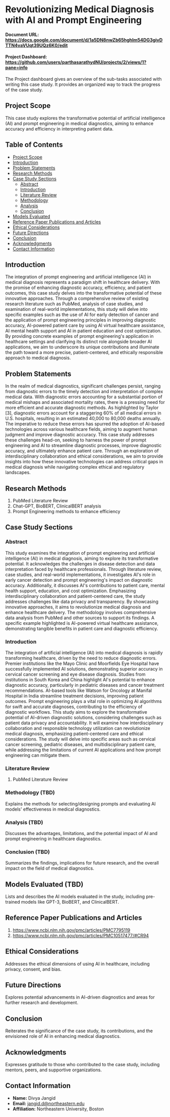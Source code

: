 # Revolutionizing Medical Diagnosis with AI and Prompt Engineering

#### Document URL: https://docs.google.com/document/d/1a5DN8nwZb65hghlm54DG3givDTTN4vaVUqt39UQz6K0/edit

#### Project Dashboard: https://github.com/users/parthasarathydNU/projects/2/views/1?pane=info
The Project dashboard gives an overview of the sub-tasks associated with writing this case study. It provides an organized way to track the progress of the case study. 

## Project Scope
This case study explores the transformative potential of artificial intelligence (AI) and prompt engineering in medical diagnostics, aiming to enhance accuracy and efficiency in interpreting patient data.

## Table of Contents
- [Project Scope](#project-scope)
- [Introduction](#introduction)
- [Problem Statements](#problem-statements)
- [Research Methods](#research-methods)
- [Case Study Sections](#case-study-sections)
  - [Abstract](#abstract)
  - [Introduction](#introduction-1)
  - [Literature Review](#literature-review)
  - [Methodology](#methodology)
  - [Analysis](#analysis)
  - [Conclusion](#conclusion)
- [Models Evaluated](#models-evaluated)
- [Reference Paper Publications and Articles](#reference-paper-publications-and-articles)
- [Ethical Considerations](#ethical-considerations)
- [Future Directions](#future-directions)
- [Conclusion](#conclusion-1)
- [Acknowledgments](#acknowledgments)
- [Contact Information](#contact-information)

## Introduction
The integration of prompt engineering and artificial intelligence (AI) in medical diagnosis represents a paradigm shift in healthcare delivery. With the promise of enhancing diagnostic accuracy, efficiency, and patient outcomes, this case study delves into the transformative potential of these innovative approaches. Through a comprehensive review of existing research literature such as PubMed, analysis of case studies, and examination of real-world implementations, this study will delve into specific examples such as the use of AI for early detection of cancer and the application of prompt engineering principles in improving diagnostic accuracy, AI-powered patient care by using AI virtual healthcare assistance, AI mental health support and AI in patient education and cost optimization. By providing concrete examples of prompt engineering's application in healthcare settings and clarifying its distinct role alongside broader AI applications, we aim to underscore its unique contributions and illuminate the path toward a more precise, patient-centered, and ethically responsible approach to medical diagnosis.

## Problem Statements
In the realm of medical diagnostics, significant challenges persist, ranging from diagnostic errors to the timely detection and interpretation of complex medical data. With diagnostic errors accounting for a substantial portion of medical mishaps and associated mortality rates, there is a pressing need for more efficient and accurate diagnostic methods. As highlighted by Taylor [3], diagnostic errors account for a staggering 60% of all medical errors in U.S. hospitals, resulting in an estimated 40,000 to 80,000 deaths annually. The imperative to reduce these errors has spurred the adoption of AI-based technologies across various healthcare fields, aiming to augment human judgment and improve diagnostic accuracy. This case study addresses these challenges head-on, seeking to harness the power of prompt engineering and AI to streamline diagnostic processes, improve diagnostic accuracy, and ultimately enhance patient care. Through an exploration of interdisciplinary collaboration and ethical considerations, we aim to provide insights into how these innovative technologies can address critical gaps in medical diagnosis while navigating complex ethical and regulatory landscapes.

## Research Methods 
1. PubMed Literature Review
2. Chat-GPT, BioBERT, ClinicalBERT analysis
3. Prompt Engineering methods to enhance efficiency

## Case Study Sections

### Abstract
This study examines the integration of prompt engineering and artificial intelligence (AI) in medical diagnosis, aiming to explore its transformative potential. It acknowledges the challenges in disease detection and data interpretation faced by healthcare professionals. Through literature review, case studies, and real-world implementations, it investigates AI's role in early cancer detection and prompt engineering's impact on diagnostic accuracy. Additionally, it discusses AI's contributions to patient care, mental health support, education, and cost optimization. Emphasizing interdisciplinary collaboration and patient-centered care, the study addresses challenges like data privacy and transparency. By showcasing innovative approaches, it aims to revolutionize medical diagnosis and enhance healthcare delivery. The methodology involves comprehensive data analysis from PubMed and other sources to support its findings. A specific example highlighted is AI-powered virtual healthcare assistance, demonstrating tangible benefits in patient care and diagnostic efficiency.

### Introduction
The integration of artificial intelligence (AI) into medical diagnosis is rapidly transforming healthcare, driven by the need to reduce diagnostic errors. Premier institutions like the Mayo Clinic and Moorfields Eye Hospital have successfully implemented AI solutions, demonstrating superior accuracy in cervical cancer screening and eye disease diagnosis. Studies from institutions in South Korea and China highlight AI's potential to enhance diagnostic accuracy, particularly in pediatric diseases and cancer treatment recommendations. AI-based tools like Watson for Oncology at Manifal Hospital in India streamline treatment decisions, improving patient outcomes. Prompt engineering plays a vital role in optimizing AI algorithms for swift and accurate diagnoses, contributing to the efficiency of diagnostic workflows. This study aims to explore the transformative potential of AI-driven diagnostic solutions, considering challenges such as patient data privacy and accountability. It will examine how interdisciplinary collaboration and responsible technology utilization can revolutionize medical diagnosis, emphasizing patient-centered care and ethical considerations. The study will delve into specific areas such as cervical cancer screening, pediatric diseases, and multidisciplinary patient care, while addressing the limitations of current AI applications and how prompt engineering can mitigate them.

### Literature Review
1. PubMed Literature Review

### Methodology (TBD)
Explains the methods for selecting/designing prompts and evaluating AI models' effectiveness in medical diagnostics.

### Analysis (TBD)
Discusses the advantages, limitations, and the potential impact of AI and prompt engineering in healthcare diagnostics.

### Conclusion (TBD)
Summarizes the findings, implications for future research, and the overall impact on the field of medical diagnostics.

## Models Evaluated (TBD)
Lists and describes the AI models evaluated in the study, including pre-trained models like GPT-3, BioBERT, and ClinicalBERT.

## Reference Paper Publications and Articles
1.	https://www.ncbi.nlm.nih.gov/pmc/articles/PMC7795119
2.	https://www.ncbi.nlm.nih.gov/pmc/articles/PMC10517477/#CR94

## Ethical Considerations
Addresses the ethical dimensions of using AI in healthcare, including privacy, consent, and bias.

## Future Directions
Explores potential advancements in AI-driven diagnostics and areas for further research and development.

## Conclusion
Reiterates the significance of the case study, its contributions, and the envisioned role of AI in enhancing medical diagnostics.

## Acknowledgments
Expresses gratitude to those who contributed to the case study, including mentors, peers, and supportive organizations.

## Contact Information
- **Name:** Divya Jangid
- **Email:** jangid.d@northeastern.edu
- **Affiliation:** Northeastern University, Boston
